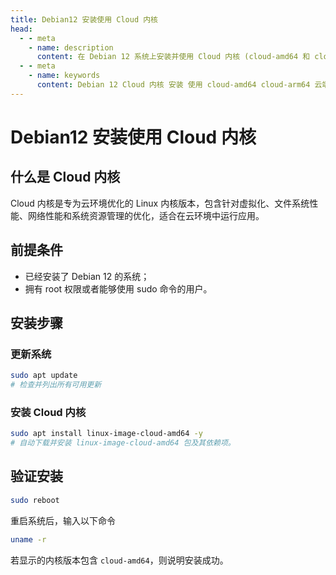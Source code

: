 ```yaml
---
title: Debian12 安装使用 Cloud 内核
head:
  - - meta
    - name: description
      content: 在 Debian 12 系统上安装并使用 Cloud 内核 (cloud-amd64 和 cloud-arm64)，提升性能和云端兼容性。
  - - meta
    - name: keywords
      content: Debian 12 Cloud 内核 安装 使用 cloud-amd64 cloud-arm64 云端优化 内核升级 ARM 架构
---
```


# Debian12 安装使用 Cloud 内核

## 什么是 Cloud 内核

Cloud 内核是专为云环境优化的 Linux 内核版本，包含针对虚拟化、文件系统性能、网络性能和系统资源管理的优化，适合在云环境中运行应用。

## 前提条件

- 已经安装了 Debian 12 的系统；
- 拥有 root 权限或者能够使用 sudo 命令的用户。

## 安装步骤

### 更新系统

```sh
sudo apt update
# 检查并列出所有可用更新
```

### 安装 Cloud 内核

```sh
sudo apt install linux-image-cloud-amd64 -y
# 自动下载并安装 linux-image-cloud-amd64 包及其依赖项。
```

## 验证安装

```sh
sudo reboot
```

重启系统后，输入以下命令

```sh
uname -r
```

若显示的内核版本包含 `cloud-amd64`，则说明安装成功。
